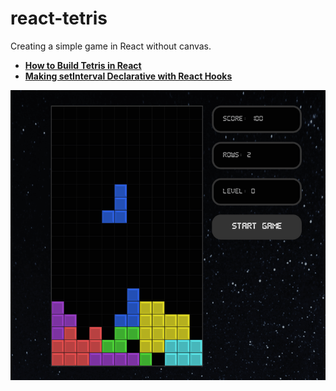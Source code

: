 # react-tetris

Creating a simple game in React without canvas.

- [**How to Build Tetris in React**](https://youtu.be/ZGOaCxX8HIU)
- [**Making setInterval Declarative with React Hooks**](https://overreacted.io/making-setinterval-declarative-with-react-hooks/)

![Screenshot](./screenshot.png)
